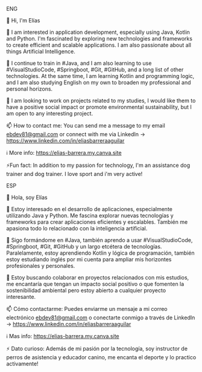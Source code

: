 ENG

👋 Hi, I'm Elías

👀 I am interested in application development, especially using Java, Kotlin and Python. I'm fascinated by exploring new technologies and frameworks to create efficient and scalable applications. I am also passionate about all things Artificial Intelligence.

🌱 I continue to train in #Java, and I am also learning to use #VisualStudioCode, #Springboot, #Git, #GitHub, and a long list of other technologies. At the same time, I am learning Kotlin and programming logic, and I am also studying English on my own to broaden my professional and personal horizons.

💞️ I am looking to work on projects related to my studies, I would like them to have a positive social impact or promote environmental sustainability, but I am open to any interesting project.

📫 How to contact me: You can send me a message to my email ebdev81@gmail.com or connect with me via LinkedIn -> https://www.linkedin.com/in/eliasbarreraaguilar

ℹ️ More info: https://elias-barrera.my.canva.site

⚡Fun fact: In addition to my passion for technology, I'm an assistance dog trainer and dog trainer. I love sport and i'm very active!


ESP

👋 Hola, soy Elías

👀 Estoy interesado en el desarrollo de aplicaciones, especialmente utilizando Java y Python. Me fascina explorar nuevas tecnologías y frameworks para crear aplicaciones eficientes y escalables. También me apasiona todo lo relacionado con la inteligencia artificial.

🌱 Sigo formándome en #Java, también aprendo a usar #VisualStudioCode, #Springboot, #Git, #GitHub y un largo etcétera de tecnologías. Paralelamente, estoy aprendiendo Kotlin y lógica de programación, también estoy estudiando inglés por mi cuenta para ampliar mis horizontes profesionales y personales.

💞️ Estoy buscando colaborar en proyectos relacionados con mis estudios, me encantaría que tengan un impacto social positivo o que fomenten la sostenibilidad ambiental pero estoy abierto a cualquier proyecto interesante.

📫 Cómo contactarme: Puedes enviarme un mensaje a mi correo electrónico ebdev81@gmail.com o conectarte conmigo a través de LinkedIn -> https://www.linkedin.com/in/eliasbarreraaguilar

ℹ️ Mas info: https://elias-barrera.my.canva.site

⚡ Dato curioso: Además de mi pasión por la tecnología, soy instructor de perros de asistencia y educador canino, me encanta el deporte y lo practico activamente!
